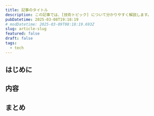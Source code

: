 ```yaml
---
title: 記事のタイトル
description: この記事では、[技術トピック] について分かりやすく解説します。
pubDatetime: 2025-03-08T19:18:19
# modDatetime: 2025-03-09T08:18:19.693Z
slug: article-slug
featured: false
draft: false
tags:
  - tech
---
```

## はじめに

## 内容

## まとめ